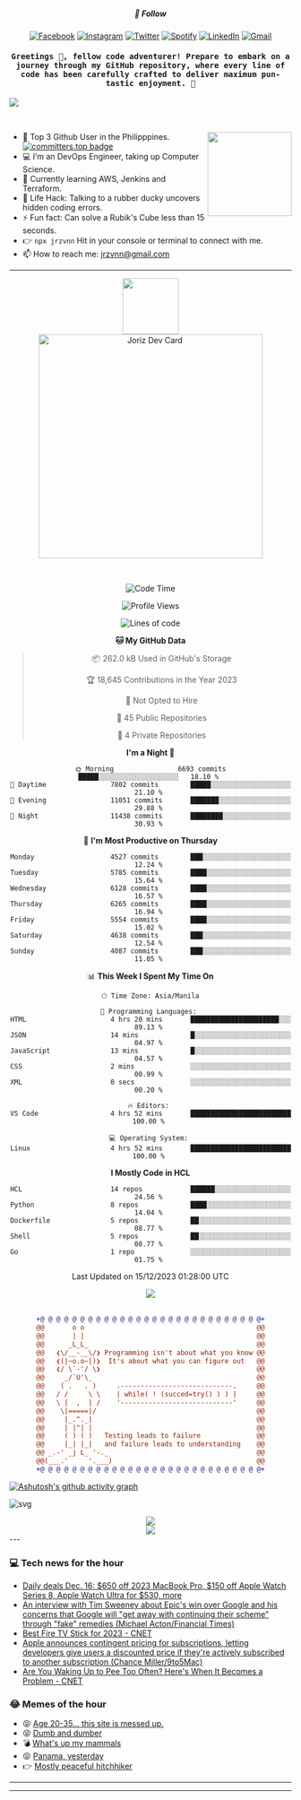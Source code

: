 <h5 align="center">💬 Follow</h5>
<div align="center">

[![Facebook](https://img.shields.io/badge/Facebook-%231877F2.svg?style=for-the-badge&logo=Facebook&logoColor=white)](https://www.facebook.com/Horisyo/)
[![Instagram](https://img.shields.io/badge/Instagram-%23E4405F.svg?style=for-the-badge&logo=Instagram&logoColor=white)](https://www.instagram.com/jrzvnn_/)
[![Twitter](https://img.shields.io/badge/Twitter-%231DA1F2.svg?style=for-the-badge&logo=Twitter&logoColor=white)](https://twitter.com/jrz_studies)
[![Spotify](https://img.shields.io/badge/Spotify-%231ED760.svg?style=for-the-badge&logo=Spotify&logoColor=white)](https://open.spotify.com/user/217td4qrc6mzqjodfalmzjpdi?si=b93099b9078c4ccb)
[![LinkedIn](https://img.shields.io/badge/LinkedIn-%230077B5.svg?style=for-the-badge&logo=LinkedIn&logoColor=white)](https://www.linkedin.com/in/jrz-vnn/)
[![Gmail](https://img.shields.io/badge/Gmail-D14836?style=for-the-badge&logo=gmail&logoColor=white)](mailto:jrzvnn@gmail.com)

</div>
<h4 align="center"><samp>Greetings 👋, fellow code adventurer! Prepare to embark on a journey through my GitHub repository, where every line of code has been carefully crafted to deliver maximum pun-tastic enjoyment. 🚀 </samp></h4>

<!--horizontal divider(gradiant)-->
<img src="https://user-images.githubusercontent.com/73097560/115834477-dbab4500-a447-11eb-908a-139a6edaec5c.gif">

&nbsp; 

<img align='right' src='https://github.com/Rishit-dagli/Rishit-dagli/blob/master/images/octocat-anime.gif' width='150"'>

- 🚀 Top 3 Github User in the Philipppines. [![committers.top badge](https://user-badge.committers.top/philippines/jrzvnn.svg)](https://user-badge.committers.top/philippines/USERNAME)
- 💻 I’m an DevOps Engineer, taking up Computer Science.
- 🤖 Currently learning AWS, Jenkins and Terraform.
- 🎯 Life Hack: Talking to a rubber ducky uncovers hidden coding errors.
- ⚡ Fun fact: Can solve a Rubik's Cube less than 15 seconds.
- 👉 `npx jrzvnn` Hit in your console or terminal to connect with me.
- 📫 How to reach me: jrzvnn@gmail.com

---

<!--🖼️OCTOCAT-->
<p align="center">

<img src="https://media.giphy.com/media/IP7sarl7C5lSFCw9rG/giphy.gif"  width="100px" height="100px">
<br />
<a href="https://app.daily.dev/jorizvillanueva"><img src="https://github.com/jrzvnn/jrzvnn/blob/main/devcard.svg" width="400" alt="Joriz Dev Card"/></a>
</p>

<br />
<div align="center">

<!--START_SECTION:waka-->
![Code Time](http://img.shields.io/badge/Code%20Time-230%20hrs%2029%20mins-blue)

![Profile Views](http://img.shields.io/badge/Profile%20Views-72-blue)

![Lines of code](https://img.shields.io/badge/From%20Hello%20World%20I%27ve%20Written-1.6%20million%20lines%20of%20code-blue)

**🐱 My GitHub Data** 

> 📦 262.0 kB Used in GitHub's Storage 
 > 
> 🏆 18,645 Contributions in the Year 2023
 > 
> 🚫 Not Opted to Hire
 > 
> 📜 45 Public Repositories 
 > 
> 🔑 4 Private Repositories 
 > 
**I'm a Night 🦉** 

```text
🌞 Morning                6693 commits        █████░░░░░░░░░░░░░░░░░░░░   18.10 % 
🌆 Daytime                7802 commits        █████░░░░░░░░░░░░░░░░░░░░   21.10 % 
🌃 Evening                11051 commits       ███████░░░░░░░░░░░░░░░░░░   29.88 % 
🌙 Night                  11438 commits       ████████░░░░░░░░░░░░░░░░░   30.93 % 
```
📅 **I'm Most Productive on Thursday** 

```text
Monday                   4527 commits        ███░░░░░░░░░░░░░░░░░░░░░░   12.24 % 
Tuesday                  5785 commits        ████░░░░░░░░░░░░░░░░░░░░░   15.64 % 
Wednesday                6128 commits        ████░░░░░░░░░░░░░░░░░░░░░   16.57 % 
Thursday                 6265 commits        ████░░░░░░░░░░░░░░░░░░░░░   16.94 % 
Friday                   5554 commits        ████░░░░░░░░░░░░░░░░░░░░░   15.02 % 
Saturday                 4638 commits        ███░░░░░░░░░░░░░░░░░░░░░░   12.54 % 
Sunday                   4087 commits        ███░░░░░░░░░░░░░░░░░░░░░░   11.05 % 
```


📊 **This Week I Spent My Time On** 

```text
🕑︎ Time Zone: Asia/Manila

💬 Programming Languages: 
HTML                     4 hrs 20 mins       ██████████████████████░░░   89.13 % 
JSON                     14 mins             █░░░░░░░░░░░░░░░░░░░░░░░░   04.97 % 
JavaScript               13 mins             █░░░░░░░░░░░░░░░░░░░░░░░░   04.57 % 
CSS                      2 mins              ░░░░░░░░░░░░░░░░░░░░░░░░░   00.99 % 
XML                      0 secs              ░░░░░░░░░░░░░░░░░░░░░░░░░   00.20 % 

🔥 Editors: 
VS Code                  4 hrs 52 mins       █████████████████████████   100.00 % 

💻 Operating System: 
Linux                    4 hrs 52 mins       █████████████████████████   100.00 % 
```

**I Mostly Code in HCL** 

```text
HCL                      14 repos            ██████░░░░░░░░░░░░░░░░░░░   24.56 % 
Python                   8 repos             ████░░░░░░░░░░░░░░░░░░░░░   14.04 % 
Dockerfile               5 repos             ██░░░░░░░░░░░░░░░░░░░░░░░   08.77 % 
Shell                    5 repos             ██░░░░░░░░░░░░░░░░░░░░░░░   08.77 % 
Go                       1 repo              ░░░░░░░░░░░░░░░░░░░░░░░░░   01.75 % 
```




 Last Updated on 15/12/2023 01:28:00 UTC
<!--END_SECTION:waka-->

<img src="https://wakatime.com/share/@jrzvnn/70a4618c-7cd9-4016-b7b9-eabe75c837ee.svg">

<br />
<br />

```diff
+@ @ @ @ @ @ @ @ @ @ @ @ @ @ @ @ @ @ @ @ @ @ @ @ @ @ @ @+
@@       o o                                           @@
@@       | |                                           @@
@@      _L_L_                                          @@
@@   ❮\/__-__\/❯ Programming isn't about what you know @@
@@   ❮(|~o.o~|)❯  It's about what you can figure out   @@
@@   ❮/ \`-'/ \❯                                       @@
@@     _/`U'\_                                         @@
@@    ( .   . )     .----------------------------.     @@
@@   / /     \ \    | while( ! (succed=try() ) ) |     @@
@@   \ |  ,  | /    '----------------------------'     @@
@@    \|=====|/                                        @@
@@     |_.^._|                                         @@
@@     | |"| |                                         @@
@@     ( ) ( )   Testing leads to failure              @@
@@     |_| |_|   and failure leads to understanding    @@
@@ _.-' _j L_ '-._                                     @@
@@(___.'     '.___)                                    @@
+@ @ @ @ @ @ @ @ @ @ @ @ @ @ @ @ @ @ @ @ @ @ @ @ @ @ @ @+

```

</div>




[![Ashutosh's github activity graph](https://github-readme-activity-graph.vercel.app/graph?username=jrzvnn&theme=github-compact)](https://github.com/ashutosh00710/github-readme-activity-graph)


![svg](profile-3d-contrib/profile-night-green.svg)

<div align="center">
<img src="https://github.com/jrzvnn/jrzvnn/blob/output/github-snake-dark.svg">
</div>

<div align=center>
<img align=center src=https://metrics.lecoq.io/jrzvnn?template=classic&isocalendar=1&languages=1&achievements=1&base=header%2C%20activity%2C%20community%2C%20repositories%2C%20metadata&base.indepth=false&base.hireable=false&base.skip=false&isocalendar=false&isocalendar.duration=full-year&languages=false&languages.limit=8&languages.threshold=0%25&languages.other=false&languages.colors=github&languages.sections=most-used&languages.indepth=false&languages.analysis.timeout=15&languages.analysis.timeout.repositories=7.5&languages.categories=markup%2C%20programming&languages.recent.categories=markup%2C%20programming&languages.recent.load=300&languages.recent.days=14&achievements=false&achievements.threshold=C&achievements.secrets=true&achievements.display=detailed&achievements.limit=0&config.timezone=Asia%2FManila)
</div>
<div align="left">
---

### 💻 Tech news for the hour

<!-- TECH:START -->
 - [Daily deals Dec. 16: $650 off 2023 MacBook Pro, $150 off Apple Watch Series 8, Apple Watch Ultra for $530, more](https://appleinsider.com/articles/23/12/16/daily-deals-dec-16-650-off-2023-macbook-pro-150-off-apple-watch-series-8-apple-watch-ultra-for-530-more?utm_medium=rss)
 - [An interview with Tim Sweeney about Epic&#39;s win over Google and his concerns that Google will &quot;get away with continuing their scheme&quot; through &quot;fake&quot; remedies &lpar;Michael Acton/Financial Times&rpar;](http://www.techmeme.com/231216/p7#a231216p7)
 - [Best Fire TV Stick for 2023     - CNET](https://www.cnet.com/tech/home-entertainment/best-fire-tv-stick/#ftag=CAD590a51e)
 - [Apple announces contingent pricing for subscriptions, letting developers give users a discounted price if they&#39;re actively subscribed to another subscription &lpar;Chance Miller/9to5Mac&rpar;](http://www.techmeme.com/231216/p6#a231216p6)
 - [Are You Waking Up to Pee Too Often? Here&#39;s When It Becomes a Problem     - CNET](https://www.cnet.com/health/sleep/are-you-waking-up-to-pee-too-often-heres-when-it-becomes-a-problem/#ftag=CAD590a51e)<!-- TECH:END -->

### 😂 Memes of the hour

<!-- MEMES:START -->
 - 😝 [Age 20-35... this site is messed up.](http://9gag.com/gag/a4oOo5Z)
 - 😝 [Dumb and dumber](http://9gag.com/gag/a04yVVO)
 - 💣 [What&#39;s up my mammals](http://9gag.com/gag/aVbyv6O)
 - 😝 [Panama, yesterday](http://9gag.com/gag/aPgbgBQ)
 - 👉 [Mostly peaceful hitchhiker](http://9gag.com/gag/avQKe2W)<!-- MEMES:END -->

---

---
